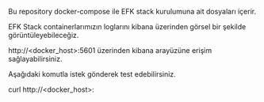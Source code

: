 Bu repository docker-compose ile EFK stack kurulumuna ait dosyaları içerir. 

EFK Stack containerlarımızın loglarını kibana üzerinden görsel bir şekilde görüntüleyebileceğiz.

http://<docker_host>:5601 üzerinden kibana arayüzüne erişim sağlayabilirsiniz.


Aşağıdaki komutla istek gönderek test edebilirsiniz.

curl http://<docker_host>:<port> 

